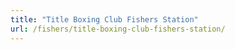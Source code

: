 ```yaml
---
title: "Title Boxing Club Fishers Station"
url: /fishers/title-boxing-club-fishers-station/
---
```

